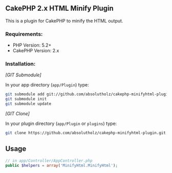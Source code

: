 ## CakePHP 2.x HTML Minify Plugin

This is a plugin for CakePHP to minify the HTML output.

### Requirements:

* PHP Version: 5.2+
* CakePHP Version: 2.x

### Installation:

_[GIT Submodule]_

In your app directory (`app/Plugin`) type:

```bash
git submodule add git://github.com/absolutholz/cakephp-minifyhtml-plugin.git app/Plugin/MinifyHtml
git submodule init
git submodule update
```

_[GIT Clone]_

In your plugin directory (`app/Plugin` or `plugins`) type:

```bash
git clone https://github.com/absolutholz/cakephp-minifyhtml-plugin.git Markdown
```

## Usage

```php
// in app/Controller/AppController.php
public $helpers = array('MinifyHtml.MinifyHtml');
```
